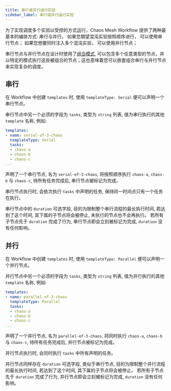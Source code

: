 ```yaml
---
title: 串行或并行运行实验
sidebar_label: 串行或并行运行实验
---
```


为了实现调度多个实验以受控的方式运行，Chaos Mesh Workflow 提供了两种最基本的编排方式: 串行与并行。 如果您期望混沌实验按照顺序进行， 可以使用串行节点； 如果您想要同时注入多个混沌实验， 可以使用并行节点；

串行节点与并行节点在设计时使用了[组合模式](https://en.wikipedia.org/wiki/Composite_pattern), 可以包含多个任意类型的节点，并以特定的模式执行这些被组合的节点；这也意味着您可以嵌套组合串行与并行节点来实现复杂的调度。

## 串行

在 Workflow 中创建 `templates` 时, 使用 `templateType: Serial` 便可以声明一个串行节点。

串行节点中另一个必须的字段为 `tasks`, 类型为 `string` 列表, 值为串行执行的其他 `template` 名称, 例如:

```yaml
templates:
- name: serial-of-3-chaos
  templateType: Serial
  tasks:
  - chaos-a
  - chaos-b
  - chaos-c
...
```

声明了一个串行节点, 名为 `serial-of-3-chaos`, 将按照顺序执行 `chaos-a`, `chaos-b` 与 `chaos-c`, 待所有任务完成后, 串行节点被标记为完成。

串行节点执行时, 会依次执行 `tasks` 中声明的任务, 保持同一时间点只有一个任务在执行。

串行节点中的 `duration` 可选字段, 目的为限制整个串行流程的最长执行时间, 若达到了这个时间, 其下属的子节点将会被停止, 未执行的节点也不会再执行。 若所有子节点先于 `duration` 完成了行为, 串行节点即会立刻被标记为完成, `duration` 没有任何影响。

## 并行

在 Workflow 中创建 `templates` 时, 使用 `templateType: Parallel` 便可以声明一个并行节点。

并行节点中另一个必须的字段为 `tasks`, 类型为 `string` 列表, 值为并行执行的其他 `template` 名称, 例如:

```yaml
templates:
- name: parallel-of-3-chaos
  templateType: Parallel
  tasks:
  - chaos-a
  - chaos-b
  - chaos-c
...
```

声明了一个并行节点, 名为 `parallel-of-3-chaos`, 将同时执行 `chaos-a`, `chaos-b` 与 `chaos-c`, 待所有任务完成后, 并行节点被标记为完成。

并行节点执行时, 会同时执行 `tasks` 中所有声明的任务。

并行节点同样存在 `duration` 可选字段, 类似于串行节点, 目的为限制整个并行流程的最长执行时间, 若达到了这个时间, 其下属的子节点将会被停止。 若所有子节点先于 `duration` 完成了行为, 并行节点即会立刻被标记为完成, `duration` 没有任何影响。
